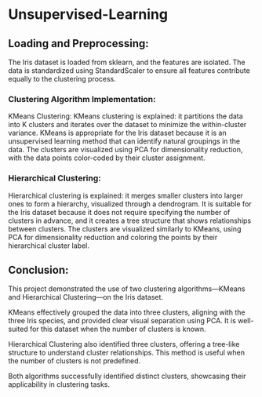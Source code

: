 # Unsupervised-Learning

## Loading and Preprocessing:

The Iris dataset is loaded from sklearn, and the features are isolated.
The data is standardized using StandardScaler to ensure all features contribute equally to the clustering process.

### Clustering Algorithm Implementation:

KMeans Clustering:
KMeans clustering is explained: it partitions the data into K clusters and iterates over the dataset to minimize the within-cluster variance.
KMeans is appropriate for the Iris dataset because it is an unsupervised learning method that can identify natural groupings in the data.
The clusters are visualized using PCA for dimensionality reduction, with the data points color-coded by their cluster assignment.
### Hierarchical Clustering:
Hierarchical clustering is explained: it merges smaller clusters into larger ones to form a hierarchy, visualized through a dendrogram.
It is suitable for the Iris dataset because it does not require specifying the number of clusters in advance, and it creates a tree structure that shows relationships between clusters.
The clusters are visualized similarly to KMeans, using PCA for dimensionality reduction and coloring the points by their hierarchical cluster label.
## Conclusion:
This project demonstrated the use of two clustering algorithms—KMeans and Hierarchical Clustering—on the Iris dataset.

KMeans effectively grouped the data into three clusters, aligning with the three Iris species, and provided clear visual separation using PCA. It is well-suited for this dataset when the number of clusters is known.

Hierarchical Clustering also identified three clusters, offering a tree-like structure to understand cluster relationships. This method is useful when the number of clusters is not predefined.

Both algorithms successfully identified distinct clusters, showcasing their applicability in clustering tasks.

